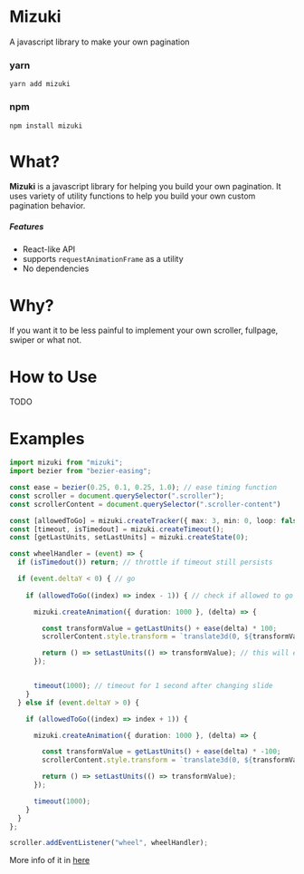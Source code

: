 # Mizuki

A javascript library to make your own pagination

### yarn

```
yarn add mizuki
```

### npm

```
npm install mizuki
```

# What?

**Mizuki** is a javascript library for helping you build your own pagination. It uses variety of utility functions to help you build your own custom pagination behavior.

##### Features

- React-like API
- supports `requestAnimationFrame` as a utility
- No dependencies

# Why?

If you want it to be less painful to implement your own scroller, fullpage, swiper or what not.

# How to Use

TODO

# Examples

```ts
import mizuki from "mizuki";
import bezier from "bezier-easing";

const ease = bezier(0.25, 0.1, 0.25, 1.0); // ease timing function
const scroller = document.querySelector(".scroller");
const scrollerContent = document.querySelector(".scroller-content")

const [allowedToGo] = mizuki.createTracker({ max: 3, min: 0, loop: false });
const [timeout, isTimedout] = mizuki.createTimeout();
const [getLastUnits, setLastUnits] = mizuki.createState(0);

const wheelHandler = (event) => {
  if (isTimedout()) return; // throttle if timeout still persists

  if (event.deltaY < 0) { // go 
    
    if (allowedToGo((index) => index - 1)) { // check if allowed to go to the next slide

      mizuki.createAnimation({ duration: 1000 }, (delta) => {

        const transformValue = getLastUnits() + ease(delta) * 100;
        scrollerContent.style.transform = `translate3d(0, ${transformValue}vh, 0)`;

        return () => setLastUnits(() => transformValue); // this will execute after requestAnimationFrame loop
      });


      timeout(1000); // timeout for 1 second after changing slide
    }
  } else if (event.deltaY > 0) {

    if (allowedToGo((index) => index + 1)) {

      mizuki.createAnimation({ duration: 1000 }, (delta) => {

        const transformValue = getLastUnits() + ease(delta) * -100;
        scrollerContent.style.transform = `translate3d(0, ${transformValue}vh, 0)`;

        return () => setLastUnits(() => transformValue);
      });

      timeout(1000);
    }
  }
};

scroller.addEventListener("wheel", wheelHandler);
```

More info of it in [here](https://github.com/jmmaa/mizuki/tree/main/examples)
